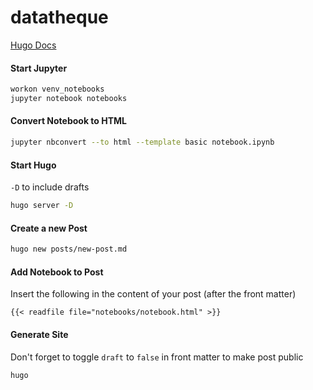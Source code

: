 # datatheque
 
[Hugo Docs](https://gohugo.io/documentation/)

#### Start Jupyter
```bash
workon venv_notebooks
jupyter notebook notebooks
```

#### Convert Notebook to HTML
```bash
jupyter nbconvert --to html --template basic notebook.ipynb
```

#### Start Hugo
`-D` to include drafts
```bash
hugo server -D
```

#### Create a new Post
```bash
hugo new posts/new-post.md
```

#### Add Notebook to Post
Insert the following in the content of your post (after the front matter)
```
{{< readfile file="notebooks/notebook.html" >}}
```

#### Generate Site
Don't forget to toggle `draft` to `false` in front matter to make post public
```bash
hugo
```